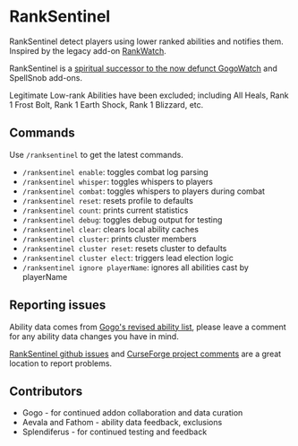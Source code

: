 # RankSentinel

RankSentinel detect players using lower ranked abilities and notifies them. Inspired by the legacy add-on [RankWatch](https://www.curseforge.com/wow/addons/rankwatch).

RankSentinel is a [spiritual successor to the now defunct GogoWatch](https://github.com/valkyrnstudios/RankSentinel/issues/5) and SpellSnob add-ons.

Legitimate Low-rank Abilities have been excluded; including All Heals, Rank 1 Frost Bolt, Rank 1 Earth Shock, Rank 1 Blizzard, etc.

## Commands

Use `/ranksentinel` to get the latest commands.

- `/ranksentinel enable`: toggles combat log parsing
- `/ranksentinel whisper`: toggles whispers to players
- `/ranksentinel combat`: toggles whispers to players during combat
- `/ranksentinel reset`: resets profile to defaults
- `/ranksentinel count`: prints current statistics
- `/ranksentinel debug`: toggles debug output for testing
- `/ranksentinel clear`: clears local ability caches
- `/ranksentinel cluster`: prints cluster members
- `/ranksentinel cluster reset`: resets cluster to defaults
- `/ranksentinel cluster elect`: triggers lead election logic
- `/ranksentinel ignore playerName`: ignores all abilities cast by playerName

## Reporting issues

Ability data comes from [Gogo's revised ability list](https://docs.google.com/spreadsheets/d/1jtx1WyfChzACzh0WBWANtrqkRtS3D-zPWqs3eOnyVvY/edit?usp=sharing), please leave a comment for any ability data changes you have in mind.

[RankSentinel github issues](https://github.com/valkyrnstudios/RankSentinel/issues) and [CurseForge project comments](https://www.curseforge.com/wow/addons/ranksentinel) are a great location to report problems.

## Contributors

- Gogo - for continued addon collaboration and data curation
- Aevala and Fathom - ability data feedback, exclusions
- Splendiferus - for continued testing and feedback
